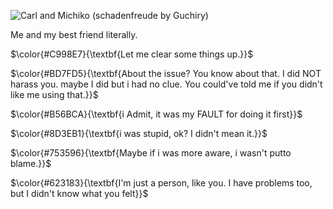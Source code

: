 ![Carl and Michiko (schadenfreude by Guchiry)](https://github.com/user-attachments/assets/bfca5505-15b9-4b35-b6f5-b521b9406fa3)
</p>
Me and my best friend literally. 



</p>
 $\color{#C998E7}{\textbf{Let me clear some things up.}}$

 $\color{#BD7FD5}{\textbf{About the issue? You know about that. I did NOT harass you. maybe I did but i had no clue. You could've told me if you didn't like me using that.}}$

 $\color{#B56BCA}{\textbf{i Admit, it was my FAULT for doing it first}}$

 $\color{#8D3EB1}{\textbf{i was stupid, ok? I didn't mean it.}}$

 $\color{#753596}{\textbf{Maybe if i was more aware, i wasn't putto blame.}}$ 
 
 $\color{#623183}{\textbf{I'm just a person, like you. I have problems too, but I didn't know what you felt}}$
 
 
